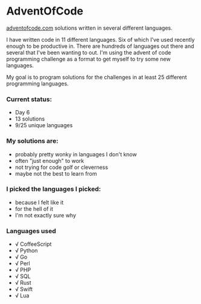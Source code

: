 # AdventOfCode

[adventofcode.com](http://adventofcode.com) solutions written in several different languages.

I have written code in 11 different languages.  Six of which I've used recently enough to be productive in.  There are hundreds of languages out there and several that I've been wanting to out.  I'm using the advent of code programming challenge as a format to get myself to try some new languages.

My goal is to program solutions for the challenges in at least 25 different programming languages.

### Current status:

* Day 6
* 13 solutions
* 9/25 unique languages

### My solutions are:

* probably pretty wonky in languages I don't know
* often "just enough" to work
* not trying for code golf or cleverness
* maybe not the best to learn from

### I picked the languages I picked:

* because I felt like it
* for the hell of it
* I'm not exactly sure why

### Languages used
* √ CoffeeScript
* √ Python
* √ Go
* √ Perl
* √ PHP
* √ SQL
* √ Rust
* √ Swift
* √ Lua
